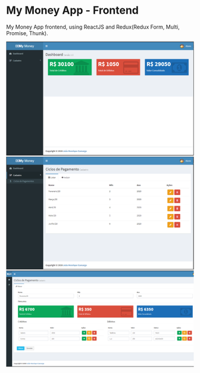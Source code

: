 # My Money App - Frontend
My Money App frontend, using ReactJS and Redux(Redux Form, Multi, Promise, Thunk).

<img src="static/1.jpg" width="700"> <img src="static/2.jpg" width="700"> <img src="static/3.jpg" width="700">